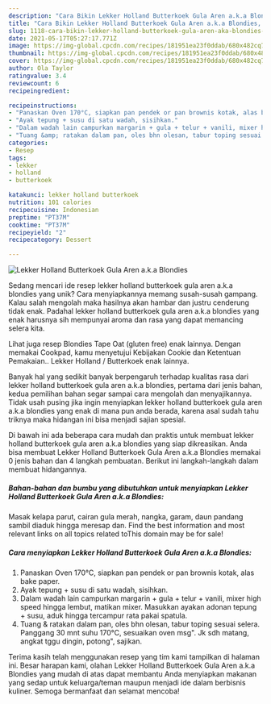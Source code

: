 ```yaml
---
description: "Cara Bikin Lekker Holland Butterkoek Gula Aren a.k.a Blondies, Bikin Ngiler"
title: "Cara Bikin Lekker Holland Butterkoek Gula Aren a.k.a Blondies, Bikin Ngiler"
slug: 1118-cara-bikin-lekker-holland-butterkoek-gula-aren-aka-blondies-bikin-ngiler
date: 2021-05-17T05:27:17.771Z
image: https://img-global.cpcdn.com/recipes/181951ea23f0ddab/680x482cq70/lekker-holland-butterkoek-gula-aren-aka-blondies-foto-resep-utama.jpg
thumbnail: https://img-global.cpcdn.com/recipes/181951ea23f0ddab/680x482cq70/lekker-holland-butterkoek-gula-aren-aka-blondies-foto-resep-utama.jpg
cover: https://img-global.cpcdn.com/recipes/181951ea23f0ddab/680x482cq70/lekker-holland-butterkoek-gula-aren-aka-blondies-foto-resep-utama.jpg
author: Ola Taylor
ratingvalue: 3.4
reviewcount: 6
recipeingredient:

recipeinstructions:
- "Panaskan Oven 170°C, siapkan pan pendek or pan brownis kotak, alas bake paper."
- "Ayak tepung + susu di satu wadah, sisihkan."
- "Dalam wadah lain campurkan margarin + gula + telur + vanili, mixer high speed hingga lembut, matikan mixer. Masukkan ayakan adonan tepung + susu, aduk hingga tercampur rata pakai spatula."
- "Tuang &amp; ratakan dalam pan, oles bhn olesan, tabur toping sesuai selera. Panggang 30 mnt suhu 170°C, sesuaikan oven msg&#34;. Jk sdh matang, angkat tggu dingin, potong&#34;, sajikan."
categories:
- Resep
tags:
- lekker
- holland
- butterkoek

katakunci: lekker holland butterkoek 
nutrition: 101 calories
recipecuisine: Indonesian
preptime: "PT37M"
cooktime: "PT37M"
recipeyield: "2"
recipecategory: Dessert

---
```



![Lekker Holland Butterkoek Gula Aren a.k.a Blondies](https://img-global.cpcdn.com/recipes/181951ea23f0ddab/680x482cq70/lekker-holland-butterkoek-gula-aren-aka-blondies-foto-resep-utama.jpg)

Sedang mencari ide resep lekker holland butterkoek gula aren a.k.a blondies yang unik? Cara menyiapkannya memang susah-susah gampang. Kalau salah mengolah maka hasilnya akan hambar dan justru cenderung tidak enak. Padahal lekker holland butterkoek gula aren a.k.a blondies yang enak harusnya sih mempunyai aroma dan rasa yang dapat memancing selera kita.

Lihat juga resep Blondies Tape Oat (gluten free) enak lainnya. Dengan memakai Cookpad, kamu menyetujui Kebijakan Cookie dan Ketentuan Pemakaian.. Lekker Holland / Butterkoek enak lainnya.

Banyak hal yang sedikit banyak berpengaruh terhadap kualitas rasa dari lekker holland butterkoek gula aren a.k.a blondies, pertama dari jenis bahan, kedua pemilihan bahan segar sampai cara mengolah dan menyajikannya. Tidak usah pusing jika ingin menyiapkan lekker holland butterkoek gula aren a.k.a blondies yang enak di mana pun anda berada, karena asal sudah tahu triknya maka hidangan ini bisa menjadi sajian spesial.


Di bawah ini ada beberapa cara mudah dan praktis untuk membuat lekker holland butterkoek gula aren a.k.a blondies yang siap dikreasikan. Anda bisa membuat Lekker Holland Butterkoek Gula Aren a.k.a Blondies memakai 0 jenis bahan dan 4 langkah pembuatan. Berikut ini langkah-langkah dalam membuat hidangannya.

<!--inarticleads1-->

##### Bahan-bahan dan bumbu yang dibutuhkan untuk menyiapkan Lekker Holland Butterkoek Gula Aren a.k.a Blondies:



Masak kelapa parut, cairan gula merah, nangka, garam, daun pandang sambil diaduk hingga meresap dan. Find the best information and most relevant links on all topics related toThis domain may be for sale! 

<!--inarticleads2-->

##### Cara menyiapkan Lekker Holland Butterkoek Gula Aren a.k.a Blondies:

1. Panaskan Oven 170°C, siapkan pan pendek or pan brownis kotak, alas bake paper.
1. Ayak tepung + susu di satu wadah, sisihkan.
1. Dalam wadah lain campurkan margarin + gula + telur + vanili, mixer high speed hingga lembut, matikan mixer. Masukkan ayakan adonan tepung + susu, aduk hingga tercampur rata pakai spatula.
1. Tuang &amp; ratakan dalam pan, oles bhn olesan, tabur toping sesuai selera. Panggang 30 mnt suhu 170°C, sesuaikan oven msg&#34;. Jk sdh matang, angkat tggu dingin, potong&#34;, sajikan.




Terima kasih telah menggunakan resep yang tim kami tampilkan di halaman ini. Besar harapan kami, olahan Lekker Holland Butterkoek Gula Aren a.k.a Blondies yang mudah di atas dapat membantu Anda menyiapkan makanan yang sedap untuk keluarga/teman maupun menjadi ide dalam berbisnis kuliner. Semoga bermanfaat dan selamat mencoba!
